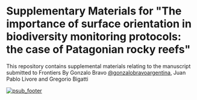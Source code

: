 Supplementary Materials for "The importance of surface orientation in biodiversity monitoring protocols: the case of Patagonian rocky reefs"
====

This repository contains supplemental materials relating to the manuscript submitted to Frontiers 
By Gonzalo Bravo [@gonzalobravoargentina](https://github.com/gonzalobravoargentina), Juan Pablo Livore and Gregorio Bigatti



[![psub_footer](https://www.proyectosub.org.ar/wp-content/uploads/2020/04/logoletras_org.png)](https://proyectosub.org.ar)
